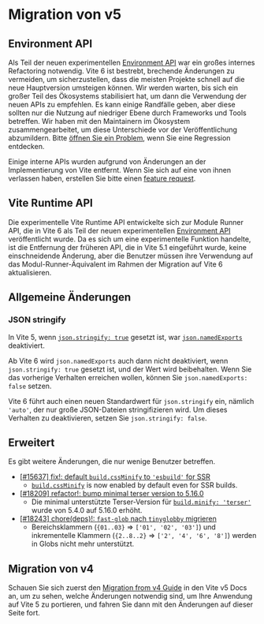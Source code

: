 # Migration von v5

## Environment API

Als Teil der neuen experimentellen [Environment API](/guide/api-environment.md) war ein großes internes Refactoring notwendig. Vite 6 ist bestrebt, brechende Änderungen zu vermeiden, um sicherzustellen, dass die meisten Projekte schnell auf die neue Hauptversion umsteigen können. Wir werden warten, bis sich ein großer Teil des Ökosystems stabilisiert hat, um dann die Verwendung der neuen APIs zu empfehlen. Es kann einige Randfälle geben, aber diese sollten nur die Nutzung auf niedriger Ebene durch Frameworks und Tools betreffen. Wir haben mit den Maintainern im Ökosystem zusammengearbeitet, um diese Unterschiede vor der Veröffentlichung abzumildern. Bitte [öffnen Sie ein Problem](https://github.com/vitejs/vite/issues/new?assignees=&labels=pending+triage&projects=&template=bug_report.yml), wenn Sie eine Regression entdecken.

Einige interne APIs wurden aufgrund von Änderungen an der Implementierung von Vite entfernt. Wenn Sie sich auf eine von ihnen verlassen haben, erstellen Sie bitte einen [feature request](https://github.com/vitejs/vite/issues/new?assignees=&labels=enhancement%3A+pending+triage&projects=&template=feature_request.yml).

## Vite Runtime API

Die experimentelle Vite Runtime API entwickelte sich zur Module Runner API, die in Vite 6 als Teil der neuen experimentellen [Environment API](/guide/api-environment) veröffentlicht wurde. Da es sich um eine experimentelle Funktion handelte, ist die Entfernung der früheren API, die in Vite 5.1 eingeführt wurde, keine einschneidende Änderung, aber die Benutzer müssen ihre Verwendung auf das Modul-Runner-Äquivalent im Rahmen der Migration auf Vite 6 aktualisieren.

## Allgemeine Änderungen

### JSON stringify

In Vite 5, wenn [`json.stringify: true`](/config/shared-options#json-stringify) gesetzt ist, war [`json.namedExports`](/config/shared-options#json-namedexports) deaktiviert.

Ab Vite 6 wird `json.namedExports` auch dann nicht deaktiviert, wenn `json.stringify: true` gesetzt ist, und der Wert wird beibehalten. Wenn Sie das vorherige Verhalten erreichen wollen, können Sie `json.namedExports: false` setzen.

Vite 6 führt auch einen neuen Standardwert für `json.stringify` ein, nämlich `'auto'`, der nur große JSON-Dateien stringifizieren wird. Um dieses Verhalten zu deaktivieren, setzen Sie `json.stringify: false`.

## Erweitert

Es gibt weitere Änderungen, die nur wenige Benutzer betreffen.

- [[#15637] fix!: default `build.cssMinify` to `'esbuild'` for SSR](https://github.com/vitejs/vite/pull/15637)
  - [`build.cssMinify`](/config/build-options#build-cssminify) is now enabled by default even for SSR builds.
- [[#18209] refactor!: bump minimal terser version to 5.16.0](https://github.com/vitejs/vite/pull/18209)
  - Die minimal unterstützte Terser-Version für [`build.minify: 'terser'`](/config/build-options#build-minify) wurde von 5.4.0 auf 5.16.0 erhöht.
- [[#18243] chore(deps)!: `fast-glob` nach `tinyglobby` migrieren](https://github.com/vitejs/vite/pull/18243)
  - Bereichsklammern (`{01..03}` ⇒ `['01', '02', '03']`) und inkrementelle Klammern (`{2..8..2}` ⇒ `['2', '4', '6', '8']`) werden in Globs nicht mehr unterstützt.

## Migration von v4

Schauen Sie sich zuerst den [Migration from v4 Guide](https://v5.vite.dev/guide/migration.html) in den Vite v5 Docs an, um zu sehen, welche Änderungen notwendig sind, um Ihre Anwendung auf Vite 5 zu portieren, und fahren Sie dann mit den Änderungen auf dieser Seite fort.
